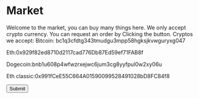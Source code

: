 

<h1>Market</h1>
<p>Welcome to the market, you can buy many things here.
 We only accept crypto currency. You can request an order by
Clicking the button.
Cryptos we accept:
Bitcoin: bc1q3cfdtg343tmudgu3mpp58hgksjkvwguryxg047


Eth:0x929f82ed8710d2117cad776Db87Ed59ef71FAB8f


Dogecoin:bnb1u608p4wfwzrxejwc6jum3cg8yyfpul0w2xy06u


Eth classic:0x991fCeE55C664A01590099528491028bD8FC84f8
</p>
</body>
</html>

<html>
<body>
  <a href="https://marketforum.boards.net/">  
    <input type="Submit"/>  
  </a>
